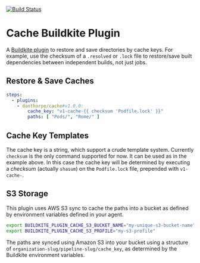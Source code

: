 [![Build Status](https://badge.buildkite.com/de63a1199fbe2ee8a8d7521bfc35f515934d638fa06b6aa9b1.svg)](https://buildkite.com/blindingskies/cache-buildkite-plugin)

# Cache Buildkite Plugin

A [Buildkite plugin](https://buildkite.com/docs/agent/v3/plugins) to restore and save 
directories by cache keys. For example, use the checksum of a `.resolved` or `.lock` file 
to restore/save built dependencies between independent builds, not just jobs. 

## Restore & Save Caches

```yml
steps:
  - plugins:
    - danthorpe/cache#v1.0.0:
        cache_key: "v1-cache-{{ checksum 'Podfile.lock' }}"
        paths: [ "Pods/", "Rome/" ]
```

## Cache Key Templates

The cache key is a string, which support a crude template system. Currently `checksum` is 
the only command supported for now. It can be used as in the example above. In this case
the cache key will be determined by executing a _checksum_ (actually `shasum`) on the 
`Podfile.lock` file, prepended with `v1-cache-`.

## S3 Storage

This plugin uses AWS S3 sync to cache the paths into a bucket as defined by environment 
variables defined in your agent. 

```bash
export BUILDKITE_PLUGIN_CACHE_S3_BUCKET_NAME="my-unique-s3-bucket-name"
export BUILDKITE_PLUGIN_CACHE_S3_PROFILE="my-s3-profile"
```

The paths are synced using Amazon S3 into your bucket using a structure of 
`organization-slug/pipeline-slug/cache_key`, as determined by the Buildkite environment 
variables.
